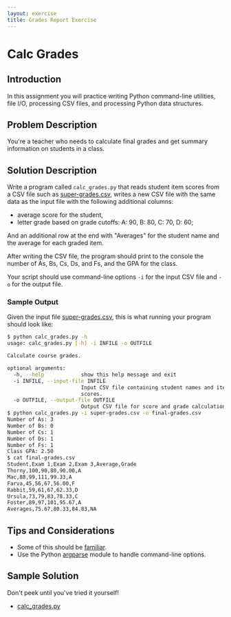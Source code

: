```yaml
---
layout: exercise
title: Grades Report Exercise
---
```


# Calc Grades

## Introduction

In this assignment you will practice writing Python command-line utilities, file I/O, processing CSV files, and processing Python data structures.

## Problem Description

You're a teacher who needs to calculate final grades and get summary information on students in a class.

## Solution Description

Write a program called `calc_grades.py` that reads student item scores from a CSV file such as [super-grades.csv](super-grades.csv), writes a new CSV file with the same data as the input file with the following additional columns:

- average score for the student,
- letter grade based on grade cutoffs: A: 90, B: 80, C: 70, D: 60;

And an additional row at the end with "Averages" for the student name and the average for each graded item.

After writing the CSV file, the program should print to the console the number of As, Bs, Cs, Ds, and Fs, and the GPA for the class.

Your script should use command-line options `-i` for the input CSV file and `-o` for the output file.

### Sample Output

Given the input file [super-grades.csv](super-grades.csv), this is what running your program should look like:

```sh
$ python calc_grades.py -h
usage: calc_grades.py [-h] -i INFILE -o OUTFILE

Calculate course grades.

optional arguments:
  -h, --help            show this help message and exit
  -i INFILE, --input-file INFILE
                        Input CSV file containing student names and item
                        scores.
  -o OUTFILE, --output-file OUTFILE
                        Output CSV file for score and grade calculations.
$ python calc_grades.py -i super-grades.csv -o final-grades.csv
Number of As: 3
Number of Bs: 0
Number of Cs: 1
Number of Ds: 1
Number of Fs: 1
Class GPA: 2.50
$ cat final-grades.csv
Student,Exam 1,Exam 2,Exam 3,Average,Grade
Thorny,100,90,80,90.00,A
Mac,88,99,111,99.33,A
Farva,45,56,67,56.00,F
Rabbit,59,61,67,62.33,D
Ursula,73,79,83,78.33,C
Foster,89,97,101,95.67,A
Averages,75.67,80.33,84.83,NA
```

## Tips and Considerations

- Some of this should be [familiar](grades.html).
- Use the Python [argparse](https://docs.python.org/3/howto/argparse.html) module to handle command-line options.

## Sample Solution

Don't peek until you've tried it yourself!

- [calc_grades.py](calc_grades.py)
